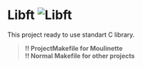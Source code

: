 # **Libft ![Libft](https://badge42.vercel.app/api/v2/cl2clcq4c016009l8uaoijwh3/project/2473081)**

This project ready to use standart C library.

>**!! ProjectMakefile for Moulinette**\
>**!! Normal Makefile for other projects**

